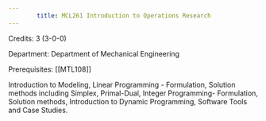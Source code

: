 ```yaml
---
        title: MCL261 Introduction to Operations Research
---
```

Credits: 3 (3-0-0)

Department: Department of Mechanical Engineering

Prerequisites: [[MTL108]]

Introduction to Modeling, Linear Programming - Formulation, Solution methods including Simplex, Primal-Dual, Integer Programming- Formulation, Solution methods, Introduction to Dynamic Programming, Software Tools and Case Studies.